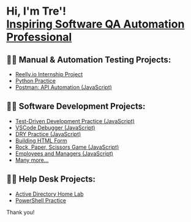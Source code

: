 <h1>Hi, I'm Tre'! <br/><a href="https://github.com/trebman95">Inspiring Software QA Automation Professional</a> </h1>

<h2>👨‍💻 Manual & Automation Testing Projects:</h2>

  - [Reelly.io Internship Project](https://github.com/trebman95/ReellyInternship)
  - [Python Practice](https://github.com/trebman95/Intro-to-Python)
  - [Postman: API Automation (JavaScript)](https://github.com/trebman95/Postman-API-Automation)

 <h2>👨‍💻 Software Development Projects:</h2>
  
  - [Test-Driven Development Practice (JavaScript)](https://github.com/trebman95/TDD-Style-Project/tree/part-time)
  - [VSCode Debugger (JavaScript)](https://github.com/trebman95/VSCODE-Debug)
  - [DRY Practice (JavaScript)](https://github.com/trebman95/DRY-practice)
  - [Building HTML Form](https://github.com/trebman95/building-html-forms)
  - [Rock, Paper, Scissors Game (JavaScript)](https://github.com/trebman95/Rock-Paper-Scissors)
  - [Employees and Managers (JavaScript)](https://github.com/trebman95/employee-manager/tree/part-time)
  - [Many more...](https://github.com/trebman95?tab=repositories)
    
<h2>👨‍💻 Help Desk Projects:</h2>

  - [Active Directory Home Lab](https://github.com/trebman95/ActiveDirectoryLab)
  - [PowerShell Practice](https://github.com/trebman95/PowerShellPractice)

Thank you!

<!--
**trebman95/trebman95** is a ✨ _special_ ✨ repository because its `README.md` (this file) appears on your GitHub profile.
-->
